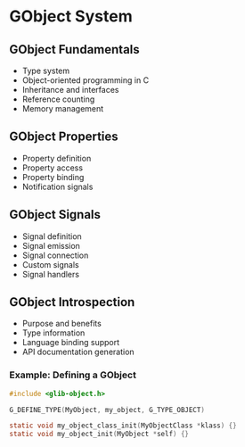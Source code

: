 # GObject System

## GObject Fundamentals
- Type system
- Object-oriented programming in C
- Inheritance and interfaces
- Reference counting
- Memory management

## GObject Properties
- Property definition
- Property access
- Property binding
- Notification signals

## GObject Signals
- Signal definition
- Signal emission
- Signal connection
- Custom signals
- Signal handlers

## GObject Introspection
- Purpose and benefits
- Type information
- Language binding support
- API documentation generation

### Example: Defining a GObject
```c
#include <glib-object.h>

G_DEFINE_TYPE(MyObject, my_object, G_TYPE_OBJECT)

static void my_object_class_init(MyObjectClass *klass) {}
static void my_object_init(MyObject *self) {}
```
